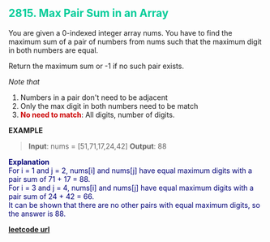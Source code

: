 <h2 style="color:#0C9;">2815. Max Pair Sum in an Array</h2>

You are given a 0-indexed integer array nums. You have to find the maximum sum of a pair of numbers from nums such that the maximum digit in both numbers are equal.

Return the maximum sum or -1 if no such pair exists.

*Note that*
1. Numbers in a pair don't need to be adjacent
2. Only the max digit in both numbers need to be match
3. <span style="color:#C00;"><b>No need to match</b></span>: All digits, number of digits.

**EXAMPLE**
>**Input**: nums = [51,71,17,24,42]
**Output**: 88

<p style="color:#007;">
<b>Explanation</b><br>
For i = 1 and j = 2, nums[i] and nums[j] have equal maximum digits with a pair sum of 71 + 17 = 88. <br> 
For i = 3 and j = 4, nums[i] and nums[j] have equal maximum digits with a pair sum of 24 + 42 = 66. <br>
It can be shown that there are no other pairs with equal maximum digits, so the answer is 88. <br>
</p>

**[leetcode url](https://leetcode.com/problems/max-pair-sum-in-an-array/description/)**
